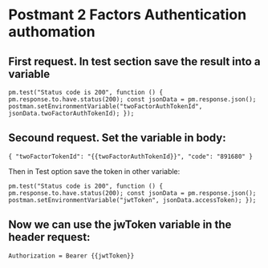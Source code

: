 # Postmant 2 Factors Authentication authomation

## First request. In test section save the result into a variable

`pm.test("Status code is 200", function () {
  pm.response.to.have.status(200);
  const jsonData = pm.response.json();
  postman.setEnvironmentVariable("twoFactorAuthTokenId", jsonData.twoFactorAuthTokenId);
});`

## Secound request. Set the variable in body:
`{
    "twoFactorTokenId": "{{twoFactorAuthTokenId}}",
    "code": "891680"
}`

Then in Test option save the token in other variable:

`pm.test("Status code is 200", function () {
  pm.response.to.have.status(200);
  const jsonData = pm.response.json();
  postman.setEnvironmentVariable("jwtToken", jsonData.accessToken);
});`

## Now we can use the jwToken variable in the header request:
`Authorization = Bearer {{jwtToken}}`
